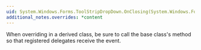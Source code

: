 ```yaml
---
uid: System.Windows.Forms.ToolStripDropDown.OnClosing(System.Windows.Forms.ToolStripDropDownClosingEventArgs)
additional_notes.overrides: *content
---
```


<p>When overriding <xref href="System.Windows.Forms.ToolStripDropDown.OnClosing(System.Windows.Forms.ToolStripDropDownClosingEventArgs)"></xref> in a derived class, be sure to call the base class's <xref href="System.Windows.Forms.ToolStripDropDown.OnClosing(System.Windows.Forms.ToolStripDropDownClosingEventArgs)"></xref> method so that registered delegates receive the event.</p>


